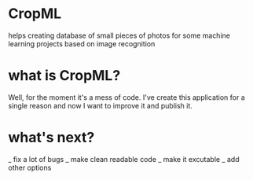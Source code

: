 # CropML
helps creating database of small pieces of photos for some machine learning projects based on image recognition

# what is CropML?
Well, for the moment it's a mess of code. I've create this application for a single reason and now I want to improve it and publish it.

# what's next?
_ fix a lot of bugs
_ make clean readable code
_ make it excutable
_ add other options
